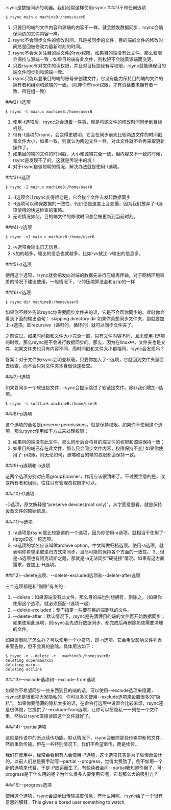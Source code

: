 rsync是数据同步的利器。我们经常这样使用rsync:
###1)不带任何选项
```
$ rsync main.c machineB:/home/userB
```
1. 只要目的端的文件内容和源端的内容不一样，就会触发数据同步，rsync会确保两边的文件内容一样。
2. rsync不会同步文件的修改时间，凡是被同步的文件，目的端的文件的修改时间总是回被修改为最新时刻的时间。
3. rsync不会太关注目的端文件的rwx权限，如果目的端没有此文件，那么权限会保持与源端一致；如果目的端有此文件，则权限不会随着源端而变更。
4. 只要rsync有对文件的读权限，并且对目标路径有写权限，rsync就能确保目的端文件同步到和源端一致。
5. rsync只能以登录目的端的账号来创建文件，它没有能力保持目的端的文件的拥有者和组别和源端的一致。（除非你有root权限，才有资格要求拥有者一致、所在组一致）

###2)-t选项
```
$ rsync -t main.c machineB:/home/userB
```
1. 使用-t选项后，rsync总会想着一件事，就是将源文件的修改时间同步到目标机器。
2. 带有-t选项的rsync，会变得更聪明，它会在同步前先比较两边文件的时间戳和文件大小，如果一致，则就认为两边文件一样，对此文件就不会再采取更新操作了。
3. 如果目的端的文件的时间戳、大小和源端完全一致，但内容又不一致的时候，rsync是发现不了的。这就是传说中的坑！
4. 对于rsync自做聪明的情况，解决办法就是使用-I选项。

###3)-I选项
```
$ rsync -I main.c machineB:/home/userB
```
1. -I选项会让rsync变得很老是，它会挨个文件去发起数据同步
2. -I选项可以确保数据的一致性，代价便是速度上会变慢，因为我们放弃了-t选项使用的快速检查的策略。
3. 无论情况如何，目的端文件的修改时间总会被更新到当前时刻。

###4)-v选项
```
$ rsync -vI main.c machineB:/home/userB
```
1. -v选项会输出日志信息。
2. v加的越多，输出的信息也就越多，比如-vv就比-v输出的信息多。

###5)-z选项

使用这个选项，rsync就会把发向对端的数据先进行压缩再传输。对于网络环境较差的情况下建议使用。一般情况下，-z的压缩算法会和gzip的一样

###6)-r选项
```
$ rsync dir machineB:/home/userB
```
如果你不额外告诉rsync你需要同步文件夹的话，它是不会帮你同步的。此时你会看到下面的输出语句：
skipping directory dir
如果你真想同步文件夹，那就要加上-r选项。即recursive（递归的，循环的）就可以同步文件夹了。

之前说过，如果时间戳和文件大小完全一直，只有文件内容不同，且未使用-I选项的时候，那么rsync是不会进行数据同步的。那么，因为在linux中，文件夹也是文件，如果文件夹也只有内容不同，而时间戳和文件大小都相同，rsync会发现吗？

答案：对于文件夹rsync会明查秋毫，只要你加入了-r选项，它就回到文件夹里面去检查，而不会只对文件夹本身做快速检查。

###7)-l选项

如果要同步一个软链接文件，rsync会提示跳过了软链接文件。除非我们增加-l选项。
```
$ rsync -l softlink machineB:/home/userB
```
###8)-p选项

这个选项的全名是preserve permissions，就是保持权限。如果你不使用这个选项，那么rsync使用如下方式来处理权限：
1. 如果目的端没有此文件，那么同步后会将目的端文件的权限和源端保持一致；
2. 如果目的端已存在此文件，那么只会同步文件内容，权限保持不变/
如果你使用了-p权限，则无论如何，源端和目的端的权限都会保持一致。

###9)-g选项和-o选项

这两个选项分别对应着group和owner，作用应该很清晰了。不过要注意的是，改变所有者和组别，往往只有管理员权限才可以。

###10)-D选项

-D选项，原文解释是“preserve devices(root only)”，从字面意思看，就是保持设备文件的原始信息。

###11)-a选项

1. -a选项是rsync里比较霸道的一个选项，因为你使用-a选项，就相当于使用了-rlptgoD这一坨选项。
2. -a选项的学名应该叫做archive option，中文叫做归档选项。使用-a选项，就表明你希望采取递归方式来同步，且尽可能的保持各个方面的一致性。
3、但是-a选项也有阿克琉斯之踵，那就是-a无法同步“硬链接”情况。如果有这方面需求，要加上-H选项。

###12)--delete选项、--delete-excluded选项和--delete-after选项

三个选项都是和“删除”有关的：
1. --delete：如果源端没有此文件，那么目的端也别想拥有，删除之。（如果你使用这个选项，就必须搭配-r选项一起）
2. --delete-excluded：专门指定一些要在目的端删除的文件。
3. --delete-after：默认情况下，rsync是先清理目的端的文件再开始数据同步；如果使用此选项，则rsync会先进行数据同步，都完成后再删除那些需要清理的文件。

如果误删除了怎么办？可以使用一个小技巧，即-n选项。它会用受影响文件列表来警告你，但不会真的删除。具体用法如下：
```
$ rsync -n --delete -r . machineB:/home/userB/
deleting superman/xxx
deleting main.c
deleting acclink
```
###13)--exclude选项和--exclude-from选项

如果你不希望同步一些东西到目的端的话，可以使用--exclude选项来隐藏，rsync还是很重视大家隐私的，你可以多次使用--exclude选项来设置很多的“隐私”。
如果你要隐藏的隐私太多的话，在命令行选项中设置会比较麻烦，rsync还是很体贴，它提供了--exclude-from选项，让你可以把隐私一一列在一个文件里，然后让rsync直接读取这个文件就好了。

###14)--partial选项

这就是传说中的断点续传功能。默认情况下，rsync会删除那些传输中断的文件，然后重新传输。但在一些特别情况下，我们不希望重传，而是续传。

我们在使用中，经常会看到有人会使用-P选项，这个选项其实是为了偷懒而设计的。以前人们总是要手动写--partial --progress，觉得太费劲了，倒不如用一个新的选项来代替，于是-P应运而生了。有些读者会问--partial我知道作用了，可--progress是干什么用的呢？为什么很多人要使用它呢，它有那么大的吸引力？

###15)--progress选项

使用这个选项，rsync会显示出传输进度信息，有什么用呢，rsync给了一个很有意思的解释：This gives a bored user something to watch.
